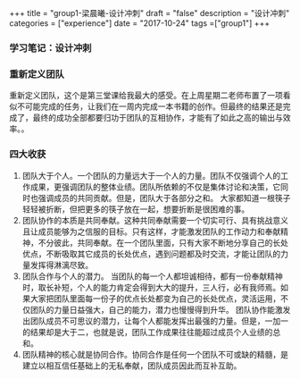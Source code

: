 +++
title = "group1-梁晨曦-设计冲刺"
draft = "false"
description = "设计冲刺"
categories = ["experience"]
date = "2017-10-24"
tags =["group1"]
+++

### 学习笔记：设计冲刺

### 重新定义团队
重新定义团队，这个是第三堂课给我最大的感受。在上周星期二老师布置了一项看似不可能完成的任务，让我们在一周内完成一本书籍的创作。但最终的结果还是完成了，最终的成功全部都要归功于团队的互相协作，才能有了如此之高的输出与效率。。

### 四大收获
1. 团队大于个人。一个团队的力量远大于一个人的力量。团队不仅强调个人的工作成果，更强调团队的整体业绩。团队所依赖的不仅是集体讨论和决策，它同时也强调成员的共同贡献。但是，团队大于各部分之和。
大家都知道一根筷子轻轻被折断，但把更多的筷子放在一起，想要折断是很困难的事。
2. 团队协作的本质是共同奉献。这种共同奉献需要一个切实可行、具有挑战意义且让成员能够为之信服的目标。只有这样，才能激发团队的工作动力和奉献精神，不分彼此，共同奉献。在一个团队里面，只有大家不断地分享自己的长处优点，不断吸取其它成员的长处优点，遇到问题都及时交流，才能让团队的力量发挥得淋漓尽致。
3. 团队合作与个人的潜力。
当团队的每一个人都坦诚相待，都有一份奉献精神时，取长补短，个人的能力肯定会得到大大的提升，三人行，必有我师焉。如果大家把团队里面每一份子的优点长处都变为自己的长处优点，灵活运用，不仅团队的力量日益强大，自己的能力，潜力也慢慢得到升华。
团队协作能激发出团队成员不可思议的潜力，让每个人都能发挥出最强的力量。但是，一加一的结果却是大于二，也就是说，团队工作成果往往能超过成员个人业绩的总和。
4. 团队精神的核心就是协同合作。协同合作是任何一个团队不可或缺的精髓，是建立以相互信任基础上的无私奉献，团队成员因此而互补互助。
